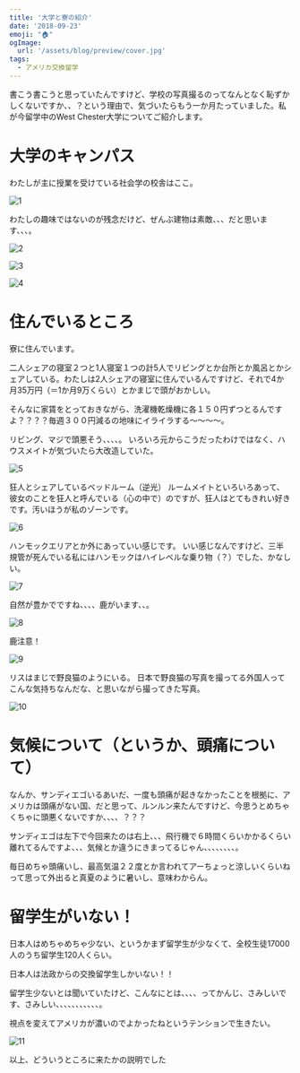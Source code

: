 ```yaml
---
title: '大学と寮の紹介'
date: '2018-09-23'
emoji: "🏠"
ogImage:
  url: '/assets/blog/preview/cover.jpg'
tags:
  - アメリカ交換留学
---
```


書こう書こうと思っていたんですけど、学校の写真撮るのってなんとなく恥ずかしくないですか、、？という理由で、気づいたらもう一か月たっていました。私が今留学中のWest Chester大学についてご紹介します。

# 大学のキャンパス

わたしが主に授業を受けている社会学の校舎はここ。

![1](/assets/blog/posts/大学と寮の紹介/1.jpg)

わたしの趣味ではないのが残念だけど、ぜんぶ建物は素敵、、、だと思います、、、。

![2](/assets/blog/posts/大学と寮の紹介/2.jpg)

![3](/assets/blog/posts/大学と寮の紹介/3.jpg)

![4](/assets/blog/posts/大学と寮の紹介/4.jpg)

# 住んでいるところ

寮に住んでいます。

二人シェアの寝室２つと1人寝室１つの計5人でリビングとか台所とか風呂とかシェアしている。わたしは2人シェアの寝室に住んでいるんですけど、それで4か月35万円（＝1か月9万くらい）とかまじで頭がおかしい。

そんなに家賃をとっておきながら、洗濯機乾燥機に各１５０円ずつとるんですよ？？？？毎週３００円減るの地味にイライラする～～～～。

リビング、マジで頭悪そう、、、、。
いろいろ元からこうだったわけではなく、ハウスメイトが気づいたら大改造していた。

![5](/assets/blog/posts/大学と寮の紹介/5.jpg)

狂人とシェアしているベッドルーム（逆光）
ルームメイトといろいろあって、彼女のことを狂人と呼んでいる（心の中で）のですが、狂人はとてもきれい好きです。汚いほうが私のゾーンです。

![6](/assets/blog/posts/大学と寮の紹介/6.jpg)

ハンモックエリアとか外にあっていい感じです。
いい感じなんですけど、三半規管が死んでいる私にはハンモックはハイレベルな乗り物（？）でした、かなしい。

![7](/assets/blog/posts/大学と寮の紹介/7.jpg)

自然が豊かでですね、、、、鹿がいます、、。

![8](/assets/blog/posts/大学と寮の紹介/8.jpg)

鹿注意！

![9](/assets/blog/posts/大学と寮の紹介/9.jpg)

リスはまじで野良猫のようにいる。
日本で野良猫の写真を撮ってる外国人ってこんな気持ちなんだな、と思いながら撮ってきた写真。

![10](/assets/blog/posts/大学と寮の紹介/10.jpg)

# 気候について（というか、頭痛について）

なんか、サンディエゴいるあいだ、一度も頭痛が起きなかったことを根拠に、アメリカは頭痛がない国、だと思って、ルンルン来たんですけど、今思うとめちゃくちゃに頭悪くないですか、、、、？？？

サンディエゴは左下で今回来たのは右上、、、飛行機で６時間くらいかかるくらい離れてるんですよ、、、気候とか違うにきまってるじゃん、、、、、、、、。

毎日めちゃ頭痛いし、最高気温２２度とか言われてアーちょっと涼しいくらいねって思って外出ると真夏のように暑いし、意味わからん。

# 留学生がいない！

日本人はめちゃめちゃ少ない、というかまず留学生が少なくて、全校生徒17000人のうち留学生120人くらい。

日本人は法政からの交換留学生しかいない！！

留学生少ないとは聞いていたけど、こんなにとは、、、、ってかんじ、さみしいです、さみしい、、、、、、、、、、、。

視点を変えてアメリカが濃いのでよかったねというテンションで生きたい。

![11](/assets/blog/posts/大学と寮の紹介/11.png)

以上、どういうところに来たかの説明でした